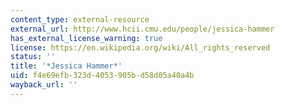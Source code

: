 ```yaml
---
content_type: external-resource
external_url: http://www.hcii.cmu.edu/people/jessica-hammer
has_external_license_warning: true
license: https://en.wikipedia.org/wiki/All_rights_reserved
status: ''
title: '*Jessica Hammer*'
uid: f4e69efb-323d-4053-905b-d58d05a40a4b
wayback_url: ''
---
```

